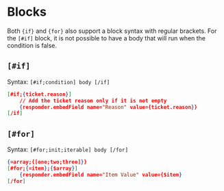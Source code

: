 # Blocks

<!-- todo: this is awful -->

Both `{if}` and `{for}` also support a block syntax with regular brackets. For the `[#if]` block, it is not possible to have a body that will run when the condition is false.

## `[#if]`

Syntax: `[#if;condition] body [/if]`

```json
[#if;{ticket.reason}]
    // Add the ticket reason only if it is not empty
    {responder.embedField name="Reason" value={ticket.reason}}
[/if]
```

## `[#for]`

Syntax: `[#for;init;iterable] body [/for]`

```json
{=array;{[one;two;three]}}
[#for;{=item};{$array}]
	{responder.embedField name="Item Value" value={$item}
[/for]
```
